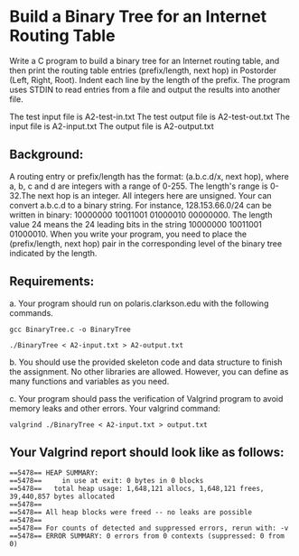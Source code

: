 # Build a Binary Tree for an Internet Routing Table

Write a C program to build a binary tree for an Internet routing table, and then print the routing table entries (prefix/length, next 
hop) in Postorder (Left, Right, Root). Indent each line by the length of the prefix. The program uses STDIN to read entries from a file 
and output the results into another file. 

The test input file is A2-test-in.txt
The test output file is A2-test-out.txt
The input file is A2-input.txt
The output file is A2-output.txt

## Background: 
A routing entry or prefix/length has the format: (a.b.c.d/x, next hop), where a, b, c and d are integers with a range of 0-255. The 
length's range is 0-32.The next hop is an integer. All integers here are unsigned. 
Your can convert a.b.c.d to a binary string. For instance, 128.153.66.0/24 can be written in binary: 10000000 10011001 01000010 
00000000. The length value 24 means the 24 leading bits in the string 10000000 10011001 01000010. 
When you write your program, you need to place the (prefix/length, next hop) pair in the corresponding level of the binary tree 
indicated by the length.     

## Requirements:

a. Your program should run on polaris.clarkson.edu with the following commands. 
	
	gcc BinaryTree.c -o BinaryTree
	
	./BinaryTree < A2-input.txt > A2-output.txt
	

b. You should use the provided skeleton code and data structure to finish the assignment. No other libraries are allowed. However, you 
can define as many functions and variables as you need.  


c. Your program should pass the verification of Valgrind program to avoid memory leaks and other errors. Your valgrind command:

	valgrind ./BinaryTree < A2-input.txt > output.txt
	

## Your Valgrind report should look like as follows:

	==5478== HEAP SUMMARY:
	==5478==     in use at exit: 0 bytes in 0 blocks
	==5478==   total heap usage: 1,648,121 allocs, 1,648,121 frees, 39,440,857 bytes allocated
	==5478==
	==5478== All heap blocks were freed -- no leaks are possible
	==5478==
	==5478== For counts of detected and suppressed errors, rerun with: -v
	==5478== ERROR SUMMARY: 0 errors from 0 contexts (suppressed: 0 from 0)  
